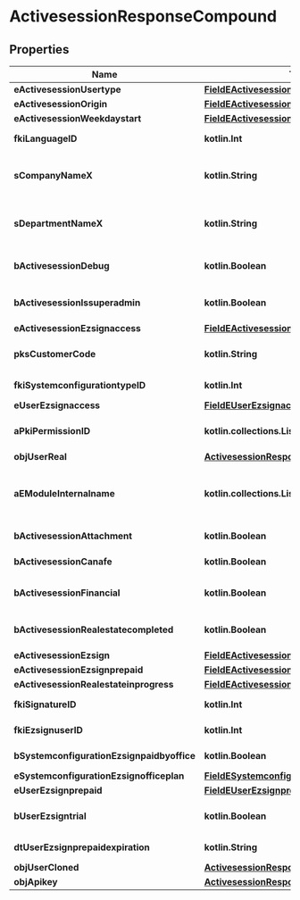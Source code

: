 
# ActivesessionResponseCompound

## Properties
| Name | Type | Description | Notes |
| ------------ | ------------- | ------------- | ------------- |
| **eActivesessionUsertype** | [**FieldEActivesessionUsertype**](FieldEActivesessionUsertype.md) |  |  |
| **eActivesessionOrigin** | [**FieldEActivesessionOrigin**](FieldEActivesessionOrigin.md) |  |  |
| **eActivesessionWeekdaystart** | [**FieldEActivesessionWeekdaystart**](FieldEActivesessionWeekdaystart.md) |  |  |
| **fkiLanguageID** | **kotlin.Int** | The unique ID of the Language.  Valid values:  |Value|Description| |-|-| |1|French| |2|English| |  |
| **sCompanyNameX** | **kotlin.String** | The Name of the Company in the language of the requester |  |
| **sDepartmentNameX** | **kotlin.String** | The Name of the Department in the language of the requester |  |
| **bActivesessionDebug** | **kotlin.Boolean** | Whether the active session is in debug or not |  |
| **bActivesessionIssuperadmin** | **kotlin.Boolean** | Whether the active session is superadmin or not |  |
| **eActivesessionEzsignaccess** | [**FieldEActivesessionEzsignaccess**](FieldEActivesessionEzsignaccess.md) |  |  |
| **pksCustomerCode** | **kotlin.String** | The customer code assigned to your account |  |
| **fkiSystemconfigurationtypeID** | **kotlin.Int** | The unique ID of the Systemconfigurationtype |  |
| **eUserEzsignaccess** | [**FieldEUserEzsignaccess**](FieldEUserEzsignaccess.md) |  |  |
| **aPkiPermissionID** | **kotlin.collections.List&lt;kotlin.Int&gt;** | An array of permissions granted to the user or api key |  |
| **objUserReal** | [**ActivesessionResponseCompoundUser**](ActivesessionResponseCompoundUser.md) |  |  |
| **aEModuleInternalname** | **kotlin.collections.List&lt;kotlin.String&gt;** | An Array of Registered modules.  These are the modules that are Licensed to be used by the User or the API Key. |  |
| **bActivesessionAttachment** | **kotlin.Boolean** | Can access attachment when we clone a user |  [optional] |
| **bActivesessionCanafe** | **kotlin.Boolean** | Can access canafe when we clone a user |  [optional] |
| **bActivesessionFinancial** | **kotlin.Boolean** | Can access financial element when we clone a user |  [optional] |
| **bActivesessionRealestatecompleted** | **kotlin.Boolean** | Can access closed realestate folders when we clone a user |  [optional] |
| **eActivesessionEzsign** | [**FieldEActivesessionEzsign**](FieldEActivesessionEzsign.md) |  |  [optional] |
| **eActivesessionEzsignprepaid** | [**FieldEActivesessionEzsignprepaid**](FieldEActivesessionEzsignprepaid.md) |  |  [optional] |
| **eActivesessionRealestateinprogress** | [**FieldEActivesessionRealestateinprogress**](FieldEActivesessionRealestateinprogress.md) |  |  [optional] |
| **fkiSignatureID** | **kotlin.Int** | The unique ID of the Signature |  [optional] |
| **fkiEzsignuserID** | **kotlin.Int** | The unique ID of the Ezsignuser |  [optional] |
| **bSystemconfigurationEzsignpaidbyoffice** | **kotlin.Boolean** | Whether if Ezsign is paid by the company or not |  [optional] |
| **eSystemconfigurationEzsignofficeplan** | [**FieldESystemconfigurationEzsignofficeplan**](FieldESystemconfigurationEzsignofficeplan.md) |  |  [optional] |
| **eUserEzsignprepaid** | [**FieldEUserEzsignprepaid**](FieldEUserEzsignprepaid.md) |  |  [optional] |
| **bUserEzsigntrial** | **kotlin.Boolean** | Whether the User&#39;s eZsign subscription is a trial |  [optional] |
| **dtUserEzsignprepaidexpiration** | **kotlin.String** | The eZsign prepaid expiration date |  [optional] |
| **objUserCloned** | [**ActivesessionResponseCompoundUser**](ActivesessionResponseCompoundUser.md) |  |  [optional] |
| **objApikey** | [**ActivesessionResponseCompoundApikey**](ActivesessionResponseCompoundApikey.md) |  |  [optional] |



